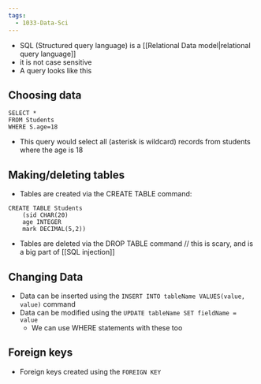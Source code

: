 ```yaml
---
tags:
  - 1033-Data-Sci
---
```

- SQL (Structured query language) is a [[Relational Data model|relational query language]]
- it is not case sensitive
- A query looks like this
## Choosing data
```
SELECT *
FROM Students
WHERE S.age=18
```
- This query would select all (asterisk is wildcard) records from students where the age is 18
## Making/deleting tables
- Tables are created via the CREATE TABLE command:
```
CREATE TABLE Students
	(sid CHAR(20)
	age INTEGER
	mark DECIMAL(5,2))
```
- Tables are deleted via the DROP TABLE command // this is scary, and is a big part of [[SQL injection]]
## Changing Data
- Data can be inserted using the `INSERT INTO tableName VALUES(value, value)` command
- Data can be modified using the `UPDATE tableName SET fieldName = value`
	- We can use WHERE statements with these too
## Foreign keys
- Foreign keys created using the `FOREIGN KEY` 